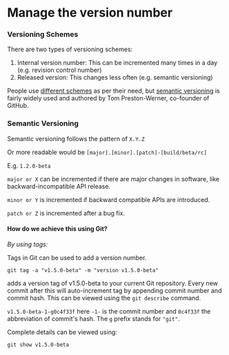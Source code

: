# Manage the version number

### Versioning Schemes

There are two types of versioning schemes:

1. Internal version number: This can be incremented many times in a day \(e.g. revision control number\)
2. Released version: This changes less often \(e.g. semantic versioning\)

People use [different schemes](https://en.wikipedia.org/wiki/Software_versioning) as per their need, but [semantic versioning](http://semver.org/) is fairly widely used and authored by Tom Preston-Werner, co-founder of GitHub.

### Semantic Versioning

Semantic versioning follows the pattern of `X.Y.Z`

Or more readable would be `[major].[minor].[patch]-[build/beta/rc]`

E.g. `1.2.0-beta`

`major or X` can be incremented if there are major changes in software, like backward-incompatible API release.

`minor or Y` is incremented if backward compatible APIs are introduced.

`patch or Z` is incremented after a bug fix.

#### How do we achieve this using Git?

_By using tags:_

Tags in Git can be used to add a version number.

```text
git tag -a "v1.5.0-beta" -m "version v1.5.0-beta"
```

adds a version tag of v1.5.0-beta to your current Git repository. Every new commit after this will auto-increment tag by appending commit number and commit hash. This can be viewed using the `git describe` command.

`v1.5.0-beta-1-g0c4f33f` here `-1-` is the commit number and `0c4f33f` the abbreviation of commit's hash. The `g` prefix stands for `"git"`.

Complete details can be viewed using:

`git show v1.5.0-beta`


